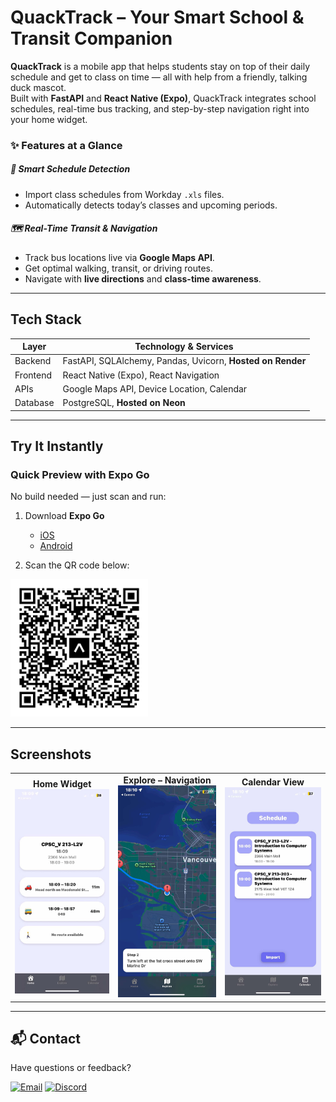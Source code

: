 # QuackTrack – Your Smart School & Transit Companion

**QuackTrack** is a mobile app that helps students stay on top of their daily schedule and get to class on time — all with help from a friendly, talking duck mascot.  
Built with **FastAPI** and **React Native (Expo)**, QuackTrack integrates school schedules, real-time bus tracking, and step-by-step navigation right into your home widget.

### ✨ Features at a Glance

##### 📅 Smart Schedule Detection
- Import class schedules from Workday `.xls` files.
- Automatically detects today’s classes and upcoming periods.

##### 🗺️ Real-Time Transit & Navigation
- Track bus locations live via **Google Maps API**.
- Get optimal walking, transit, or driving routes.
- Navigate with **live directions** and **class-time awareness**.

---

## Tech Stack
| Layer      | Technology & Services                                      |
|------------|-------------------------------------------------------------|
| Backend    | FastAPI, SQLAlchemy, Pandas, Uvicorn, **Hosted on Render**  |
| Frontend   | React Native (Expo), React Navigation                       |
| APIs       | Google Maps API, Device Location, Calendar                  |
| Database   | PostgreSQL, **Hosted on Neon**                              |


---

## Try It Instantly

### Quick Preview with Expo Go

No build needed — just scan and run:

1. Download **Expo Go**  
   - [iOS](https://apps.apple.com/app/expo-go/id982107779)  
   - [Android](https://play.google.com/store/apps/details?id=host.exp.exponent)

2. Scan the QR code below:

<p align="left">
  <img src="asset/eas-update.svg" width="220" alt="QR code for QuackTrack on Expo Go" />
</p>

---

## Screenshots

<table>
  <tr>
    <td align="center">
      <strong>Home Widget</strong><br/>
      <img src="asset/screen-home.jpg" width="180" />
    </td>
    <td align="center">
      <strong>Explore – Navigation</strong><br/>
      <img src="asset/screen-explore.jpg" width="180" />
    </td>
    <td align="center">
      <strong>Calendar View</strong><br/>
      <img src="asset/screen-calendar.jpg" width="180" />
    </td>
  </tr>
</table>

---

## 📬 Contact

Have questions or feedback?

[![Email](https://img.shields.io/badge/-Email-D14836?style=flat-square&logo=gmail&logoColor=white)](mailto:phungtranthuan2005@gmail.com) [![Discord](https://img.shields.io/badge/-Discord-5865F2?style=flat-square&logo=discord&logoColor=white)](https://discordapp.com/users/thuanne_)
